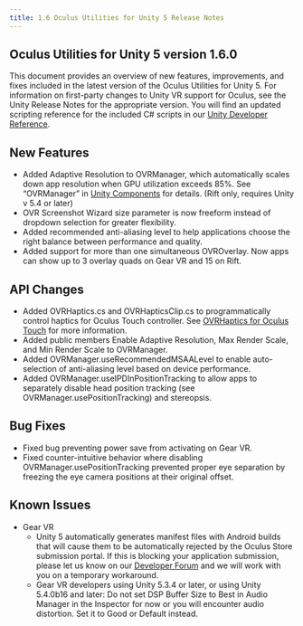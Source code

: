 ```yaml
---
title: 1.6 Oculus Utilities for Unity 5 Release Notes
---
```




## Oculus Utilities for Unity 5 version 1.6.0

This document provides an overview of new features, improvements, and fixes included in the latest version of the Oculus Utilities for Unity 5. For information on first-party changes to Unity VR support for Oculus, see the Unity Release Notes for the appropriate version. You will find an updated scripting reference for the included C# scripts in our [Unity Developer Reference](/documentation/game-engines/latest/concepts/book-unity-reference/).

## New Features

* Added Adaptive Resolution to OVRManager, which automatically scales down app resolution when GPU utilization exceeds 85%. See “OVRManager” in [Unity Components](/documentation/unity/latest/concepts/unity-utilities-overview/#unity-utilities-overview "This section provides an overview of the Utilities package, including its directory structure, the supplied prefabs, and several key C# scripts.") for details. (Rift only, requires Unity v 5.4 or later)
* OVR Screenshot Wizard size parameter is now freeform instead of dropdown selection for greater flexibility.
* Added recommended anti-aliasing level to help applications choose the right balance between performance and quality.
* Added support for more than one simultaneous OVROverlay. Now apps can show up to 3 overlay quads on Gear VR and 15 on Rift.


## API Changes

* Added OVRHaptics.cs and OVRHapticsClip.cs to programmatically control haptics for Oculus Touch controller. See [OVRHaptics for Oculus Touch](/documentation/unity/latest/concepts/unity-ovrhaptics/ "This guide reviews OVRHaptics and OVRHapticsClip, two C# scripts that programmatically control haptics feedback for Touch.") for more information.
* Added public members Enable Adaptive Resolution, Max Render Scale, and Min Render Scale to OVRManager.
* Added OVRManager.useRecommendedMSAALevel to enable auto-selection of anti-aliasing level based on device performance.
* Added OVRManager.useIPDInPositionTracking to allow apps to separately disable head position tracking (see OVRManager.usePositionTracking) and stereopsis.


## Bug Fixes

* Fixed bug preventing power save from activating on Gear VR.
* Fixed counter-intuitive behavior where disabling OVRManager.usePositionTracking prevented proper eye separation by freezing the eye camera positions at their original offset.


## Known Issues

* Gear VR
	+ Unity 5 automatically generates manifest files with Android builds that will cause them to be automatically rejected by the Oculus Store submission portal. If this is blocking your application submission, please let us know on our [Developer Forum](https://forums.oculus.com/developer/) and we will work with you on a temporary workaround.
	+ Gear VR developers using Unity 5.3.4 or later, or using Unity 5.4.0b16 and later: Do not set DSP Buffer Size to Best in Audio Manager in the Inspector for now or you will encounter audio distortion. Set it to Good or Default instead.
	

